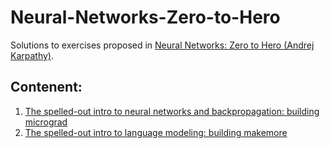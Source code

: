 # Neural-Networks-Zero-to-Hero

Solutions to exercises proposed in [Neural Networks: Zero to Hero (Andrej Karpathy)](https://www.youtube.com/playlist?list=PLAqhIrjkxbuWI23v9cThsA9GvCAUhRvKZ).

## Contenent:

1. [The spelled-out intro to neural networks and backpropagation: building micrograd](https://www.youtube.com/watch?v=VMj-3S1tku0&list=PLAqhIrjkxbuWI23v9cThsA9GvCAUhRvKZ&index=1&ab_channel=AndrejKarpathy)
2. [The spelled-out intro to language modeling: building makemore](https://www.youtube.com/watch?v=PaCmpygFfXo&list=PLAqhIrjkxbuWI23v9cThsA9GvCAUhRvKZ&index=2&ab_channel=AndrejKarpathy)
